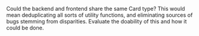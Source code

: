 
Could the backend and frontend share the same Card type? This would mean
deduplicating all sorts of utility functions, and eliminating sources of bugs
stemming from disparities. Evaluate the doability of this and how it could be
done. 
